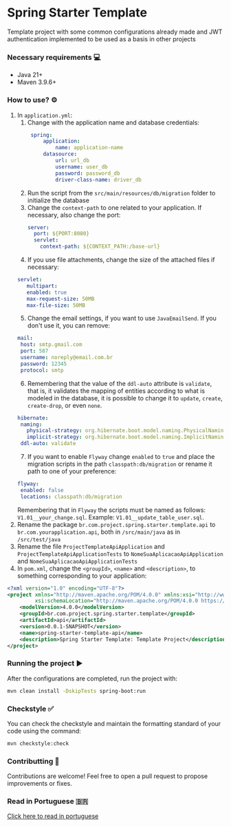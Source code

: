 # Spring Starter Template

Template project with some common configurations already made and JWT authentication implemented to be used as a basis in other projects

### Necessary requirements 💻

* Java 21+
* Maven 3.9.6+

### How to use? ⚙️

1. In `application.yml`:
    1. Change with the application name and database credentials:
       ```yml
        spring:
            application:
                name: application-name
            datasource:
                url: url_db
                username: user_db
                password: password_db
                driver-class-name: driver_db
       ``` 
    2. Run the script from the ```src/main/resources/db/migration``` folder to initialize the database
    3. Change the ```context-path``` to one related to your application. If necessary, also change the port:
       ```yml
       server:
         port: ${PORT:8080}
         servlet:
           context-path: ${CONTEXT_PATH:/base-url}
       ```
    4. If you use file attachments, change the size of the attached files if necessary:
   ```yml
   servlet:
      multipart:
      enabled: true
      max-request-size: 50MB
      max-file-size: 50MB
   ```
    5. Change the email settings, if you want to use ```JavaEmailSend```. If you don't use it, you can remove:
   ```yml
   mail:
    host: smtp.gmail.com
    port: 587
    username: noreply@email.com.br
    password: 12345
    protocol: smtp
   ```
    6. Remembering that the value of the ```ddl-auto``` attribute is ```validate```, that is, it validates the mapping of entities according to what is modeled in the database, it is possible to change it to ```update```, ```create```, ```create-drop```, or even ```none```.
   ```yml
   hibernate:
    naming:
      physical-strategy: org.hibernate.boot.model.naming.PhysicalNamingStrategyStandardImpl
      implicit-strategy: org.hibernate.boot.model.naming.ImplicitNamingStrategyLegacyJpaImpl
    ddl-auto: validate
   ```
    7. If you want to enable ```Flyway``` change ```enabled``` to ```true``` and place the migration scripts in the path ```classpath:db/migration``` or rename it path to one of your preference:
   ```yml
   flyway:
    enabled: false
    locations: classpath:db/migration
   ```
   Remembering that in ```Flyway``` the scripts must be named as follows: ```V1.01__your_change.sql```. Example: ```V1.01__update_table_user.sql```.
2. Rename the package ```br.com.project.spring.starter.template.api``` to ```br.com.yourapplication.api```, both in ```/src/main/java``` as in ```/src/test/java```
3. Rename the file ```ProjectTemplateApiApplication``` and ```ProjectTemplateApiApplicationTests``` to ```NomeSuaAplicacaoApiApplication``` and ```NomeSuaAplicacaoApiApplicationTests```
4. In ```pom.xml```, change the ```<groupId>```, ```<name>``` and ```<description>```, to something corresponding to your application:
```xml
<?xml version="1.0" encoding="UTF-8"?>
<project xmlns="http://maven.apache.org/POM/4.0.0" xmlns:xsi="http://www.w3.org/2001/XMLSchema-instance"
         xsi:schemaLocation="http://maven.apache.org/POM/4.0.0 https://maven.apache.org/xsd/maven-4.0.0.xsd">
    <modelVersion>4.0.0</modelVersion>
    <groupId>br.com.project.spring.starter.template</groupId>
    <artifactId>api</artifactId>
    <version>0.0.1-SNAPSHOT</version>
    <name>spring-starter-template-api</name>
    <description>Spring Starter Template: Template Project</description>
</project>
```

### Running the project ▶️

After the configurations are completed, run the project with:

```sh
mvn clean install -DskipTests spring-boot:run
```

### Checkstyle ✅

You can check the checkstyle and maintain the formatting standard of your code using the command:

```sh
mvn checkstyle:check
```

### Contributting 🤝

Contributions are welcome! Feel free to open a pull request to propose improvements or fixes.

### Read in Portuguese 🇧🇷

[Click here to read in portuguese](README.md)
